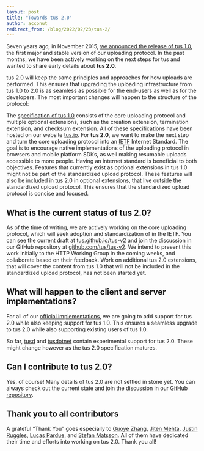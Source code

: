 ```yaml
---
layout: post
title: "Towards tus 2.0"
author: acconut
redirect_from: /blog/2022/02/23/tus-2/
---
```


Seven years ago, in November 2015, [we announced the release of tus 1.0](blog/2015/11/16/tus.1.0.html), the first major and stable version of our uploading protocol. In the past months, we have been actively working on the next steps for tus and wanted to share early details about **tus 2.0**.

tus 2.0 will keep the same principles and approaches for how uploads are performed. This ensures that upgrading the uploading infrastructure from tus 1.0 to 2.0 is as seamless as possible for the end-users as well as for the developers. The most important changes will happen to the structure of the protocol:

The [specification of tus 1.0](/protocols/resumable-upload.html) consists of the core uploading protocol and multiple optional extensions, such as the creation extension, termination extension, and checksum extension. All of these specifications have been hosted on our website [tus.io](/). For **tus 2.0**, we want to make the next step and turn the core uploading protocol into an [IETF](https://www.ietf.org/) Internet Standard. The goal is to encourage native implementations of the uploading protocol in browsers and mobile platform SDKs, as well making resumable uploads accessible to more people. Having an internet standard is beneficial to both objectives. Features that currently exist as optional extensions in tus 1.0 might not be part of the standardized upload protocol. These features will also be included in tus 2.0 in optional extensions, that live outside the standardized upload protocol. This ensures that the standardized upload protocol is concise and focused.

## What is the current status of tus 2.0?

As of the time of writing, we are actively working on the core uploading protocol, which will seek adoption and standardization of in the IETF. You can see the current draft at [tus.github.io/tus-v2](https://tus.github.io/tus-v2/draft-tus-httpbis-resumable-uploads-protocol.html) and join the discussion in our GitHub repository at [github.com/tus/tus-v2](https://github.com/tus/tus-v2). We intend to present this work initially to the HTTP Working Group in the coming weeks, and collaborate based on their feedback. Work on additional tus 2.0 extensions, that will cover the content from tus 1.0 that will not be included in the standardized upload protocol, has not been started yet.

## What will happen to the client and server implementations?

For all of our [official implementations](/implementations.html), we are going to add support for tus 2.0 while also keeping support for tus 1.0. This ensures a seamless upgrade to tus 2.0 while also supporting existing users of tus 1.0.

So far, [tusd](https://github.com/tus/tusd/pull/568) and [tusdotnet](https://github.com/tusdotnet/tusdotnet/tree/POC/tus2) contain experimental support for tus 2.0. These might change however as the tus 2.0 specification matures. 

## Can I contribute to tus 2.0?

Yes, of course! Many details of tus 2.0 are not settled in stone yet. You can always check out the current state and join the discussion in our [GitHub repository](https://github.com/tus/tus-v2).

## Thank you to all contributors

A grateful “Thank You” goes especially to [Guoye Zhang](https://github.com/guoye-zhang), [Jiten Mehta](https://github.com/jitenmehta), [Justin Ruggles](https://github.com/justinruggles), [Lucas Pardue](https://github.com/LPardue), and [Stefan Matsson](https://github.com/smatsson). All of them have dedicated their time and efforts into working on tus 2.0. Thank you all!
